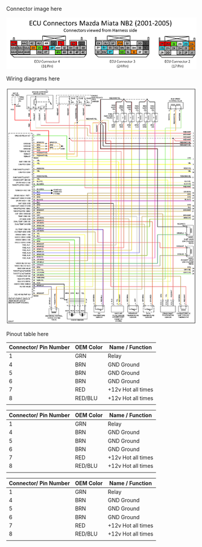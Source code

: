 
Connector image here

![Connector Face](Images/NB2_Miata_ECU_Connectors_Drawing_rusefi_harness.png)

Wiring diagrams here

![x](oem_docs/Bmw/e39/1999_bmw_528_1.png)

Pinout table here

| Connector/ Pin Number | OEM Color | Name / Function | 
| --------------------- |------- |---------------- |
| 1 | GRN     | Relay      |
| 4 | BRN     | GND Ground |
| 5 | BRN     | GND Ground |
| 6 | BRN     | GND Ground |
| 7 | RED     | +12v Hot all times | 
| 8 | RED/BLU | +12v Hot all times | 
|   |         |           |


| Connector/ Pin Number | OEM Color | Name / Function | 
| --------------------- |------- |---------------- |
| 1 | GRN     | Relay      |
| 4 | BRN     | GND Ground |
| 5 | BRN     | GND Ground |
| 6 | BRN     | GND Ground |
| 7 | RED     | +12v Hot all times | 
| 8 | RED/BLU | +12v Hot all times | 
|   |         |           |


| Connector/ Pin Number | OEM Color | Name / Function | 
| --------------------- |------- |---------------- |
| 1 | GRN     | Relay      |
| 4 | BRN     | GND Ground |
| 5 | BRN     | GND Ground |
| 6 | BRN     | GND Ground |
| 7 | RED     | +12v Hot all times | 
| 8 | RED/BLU | +12v Hot all times | 
|   |         |           |

